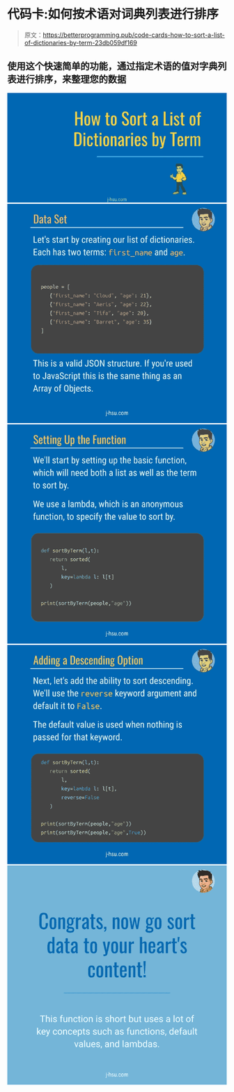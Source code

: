 # 代码卡:如何按术语对词典列表进行排序

> 原文：<https://betterprogramming.pub/code-cards-how-to-sort-a-list-of-dictionaries-by-term-23db059df169>

## 使用这个快速简单的功能，通过指定术语的值对字典列表进行排序，来整理您的数据

![](img/a4ccf91ad92985710a5a729b883bbcbf.png)![](img/a201a0f8ef97188c98722256f0d0da2c.png)![](img/1aa3b7a22a6c9e5a9278ad4b46ed25f3.png)![](img/c8cc22a43699408e7f1e2cbca04c26d5.png)![](img/dad22f13fdf579e9c050c424e5d73ac1.png)